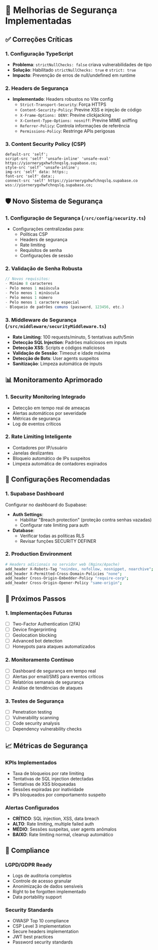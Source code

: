 # 🔐 Melhorias de Segurança Implementadas

## ✅ Correções Críticas

### 1. Configuração TypeScript
- **Problema**: `strictNullChecks: false` criava vulnerabilidades de tipo
- **Solução**: Habilitado `strictNullChecks: true` e `strict: true`
- **Impacto**: Prevenção de erros de null/undefined em runtime

### 2. Headers de Segurança
- **Implementado**: Headers robustos no Vite config
  - `Strict-Transport-Security`: Força HTTPS
  - `Content-Security-Policy`: Previne XSS e injeção de código
  - `X-Frame-Options: DENY`: Previne clickjacking
  - `X-Content-Type-Options: nosniff`: Previne MIME sniffing
  - `Referrer-Policy`: Controla informações de referência
  - `Permissions-Policy`: Restringe APIs perigosas

### 3. Content Security Policy (CSP)
```
default-src 'self'; 
script-src 'self' 'unsafe-inline' 'unsafe-eval' https://yiornerygxhwfchnqslq.supabase.co; 
style-src 'self' 'unsafe-inline'; 
img-src 'self' data: https:; 
font-src 'self' data:; 
connect-src 'self' https://yiornerygxhwfchnqslq.supabase.co wss://yiornerygxhwfchnqslq.supabase.co;
```

## 🛡️ Novo Sistema de Segurança

### 1. Configuração de Segurança (`/src/config/security.ts`)
- Configurações centralizadas para:
  - Políticas CSP
  - Headers de segurança
  - Rate limiting
  - Requisitos de senha
  - Configurações de sessão

### 2. Validação de Senha Robusta
```typescript
// Novos requisitos:
- Mínimo 8 caracteres
- Pelo menos 1 maiúscula
- Pelo menos 1 minúscula
- Pelo menos 1 número
- Pelo menos 1 caractere especial
- Bloqueio de padrões comuns (password, 123456, etc.)
```

### 3. Middleware de Segurança (`/src/middleware/securityMiddleware.ts`)
- **Rate Limiting**: 100 requests/minuto, 5 tentativas auth/5min
- **Detecção SQL Injection**: Padrões maliciosos em inputs
- **Detecção XSS**: Scripts e códigos maliciosos
- **Validação de Sessão**: Timeout e idade máxima
- **Detecção de Bots**: User agents suspeitos
- **Sanitização**: Limpeza automática de inputs

## 📊 Monitoramento Aprimorado

### 1. Security Monitoring Integrado
- Detecção em tempo real de ameaças
- Alertas automáticos por severidade
- Métricas de segurança
- Log de eventos críticos

### 2. Rate Limiting Inteligente
- Contadores por IP/usuário
- Janelas deslizantes
- Bloqueio automático de IPs suspeitos
- Limpeza automática de contadores expirados

## 🔧 Configurações Recomendadas

### 1. Supabase Dashboard
Configurar no dashboard do Supabase:
- **Auth Settings**: 
  - Habilitar "Breach protection" (proteção contra senhas vazadas)
  - Configurar rate limiting para auth
- **Database**: 
  - Verificar todas as políticas RLS
  - Revisar funções SECURITY DEFINER

### 2. Production Environment
```bash
# Headers adicionais no servidor web (Nginx/Apache)
add_header X-Robots-Tag "noindex, nofollow, nosnippet, noarchive";
add_header X-Permitted-Cross-Domain-Policies "none";
add_header Cross-Origin-Embedder-Policy "require-corp";
add_header Cross-Origin-Opener-Policy "same-origin";
```

## 🎯 Próximos Passos

### 1. Implementações Futuras
- [ ] Two-Factor Authentication (2FA)
- [ ] Device fingerprinting
- [ ] Geolocation blocking
- [ ] Advanced bot detection
- [ ] Honeypots para ataques automatizados

### 2. Monitoramento Contínuo
- [ ] Dashboard de segurança em tempo real
- [ ] Alertas por email/SMS para eventos críticos
- [ ] Relatórios semanais de segurança
- [ ] Análise de tendências de ataques

### 3. Testes de Segurança
- [ ] Penetration testing
- [ ] Vulnerability scanning
- [ ] Code security analysis
- [ ] Dependency vulnerability checks

## 📈 Métricas de Segurança

### KPIs Implementados
- Taxa de bloqueios por rate limiting
- Tentativas de SQL injection detectadas
- Tentativas de XSS bloqueadas
- Sessões expiradas por inatividade
- IPs bloqueados por comportamento suspeito

### Alertas Configurados
- **CRÍTICO**: SQL injection, XSS, data breach
- **ALTO**: Rate limiting, multiple failed auth
- **MÉDIO**: Sessões suspeitas, user agents anômalos
- **BAIXO**: Rate limiting normal, cleanup automático

## 🔐 Compliance

### LGPD/GDPR Ready
- Logs de auditoria completos
- Controle de acesso granular
- Anonimização de dados sensíveis
- Right to be forgotten implementado
- Data portability support

### Security Standards
- OWASP Top 10 compliance
- CSP Level 3 implementation
- Secure headers implementation
- JWT best practices
- Password security standards